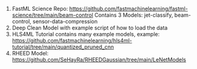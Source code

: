 1. FastML Science Repo: https://github.com/fastmachinelearning/fastml-science/tree/main/beam-control
Contains 3 Models: jet-classify, beam-control, sensor-data-compression
2. Deep Clean Model with example script of how to load the data
3. HLS4ML Tutorial contains many example models, example: https://github.com/fastmachinelearning/hls4ml-tutorial/tree/main/quantized_pruned_cnn
4. RHEED Model: https://github.com/SeHayRa/RHEEDGaussian/tree/main/LeNetModels